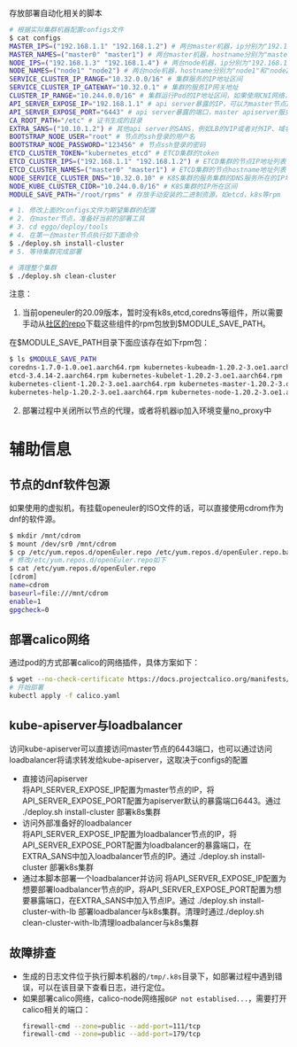 存放部署自动化相关的脚本

```bash
# 根据实际集群机器配置configs文件
$ cat configs
MASTER_IPS=("192.168.1.1" "192.168.1.2") # 两台master机器，ip分别为"192.168.1.1"和"192.168.1.2"
MASTER_NAMES=("master0" "master1") # 两台master机器，hostname分别为"master0"和"master1"
NODE_IPS=("192.168.1.3" "192.168.1.4") # 两台node机器，ip分别为"192.168.1.3"和"192.168.1.4"
NODE_NAMES=("node1" "node2") # 两台node机器，hostname分别为"node1"和"node2"
SERVICE_CLUSTER_IP_RANGE="10.32.0.0/16" # 集群服务的IP地址区间
SERVICE_CLUSTER_IP_GATEWAY="10.32.0.1" # 集群的服务IP网关地址
CLUSTER_IP_RANGE="10.244.0.0/16" # 集群运行Pod的IP地址区间，如果使用CNI网络，则会被CNI的网络分配替换
API_SERVER_EXPOSE_IP="192.168.1.1" # api server暴露的IP，可以为master节点IP或者LB IP
API_SERVER_EXPOSE_PORT="6443" # api server暴露的端口，master apiserver服务默认端口为6443，LB端口由用户定义
CA_ROOT_PATH="/etc" # 证书生成的目录
EXTRA_SANS=("10.10.1.2") # 其他api server的SANS，例如LB的VIP或者对外IP、域名等等
BOOTSTRAP_NODE_USER="root" # 节点的ssh登录的用户名
BOOTSTRAP_NODE_PASSWORD="123456" # 节点ssh登录的密码
ETCD_CLUSTER_TOKEN="kubernetes_etcd" # ETCD集群的token
ETCD_CLUSTER_IPS=("192.168.1.1" "192.168.1.2") # ETCD集群的节点IP地址列表
ETCD_CLUSTER_NAMES=("master0" "master1") # ETCD集群的节点hostname地址列表
NODE_SERVICE_CLUSTER_DNS="10.32.0.10" # K8S集群的服务集群的DNS服务所在的IP地址
NODE_KUBE_CLUSTER_CIDR="10.244.0.0/16" # K8S集群的IP所在区间
MODULE_SAVE_PATH="/root/rpms" # 存放手动安装的二进制资源，如etcd，k8s等rpm

# 1. 修改上面的configs文件为期望集群的配置
# 2. 在master节点，准备好当前的部署工具
# 3. cd eggo/deploy/tools
# 4. 在第一台master节点执行如下面命令
$ ./deploy.sh install-cluster
# 5. 等待集群完成部署

# 清理整个集群
$ ./deploy.sh clean-cluster
```

注意：
1. 当前openeuler的20.09版本，暂时没有k8s,etcd,coredns等组件，所以需要手动从[社区的repo](https://repo.openeuler.org/openEuler-21.03/everything/)下载这些组件的rpm包放到$MODULE_SAVE_PATH。

在$MODULE_SAVE_PATH目录下面应该存在如下rpm包：
```bash
$ ls $MODULE_SAVE_PATH
coredns-1.7.0-1.0.oe1.aarch64.rpm kubernetes-kubeadm-1.20.2-3.oe1.aarch64.rpm
etcd-3.4.14-2.aarch64.rpm kubernetes-kubelet-1.20.2-3.oe1.aarch64.rpm
kubernetes-client-1.20.2-3.oe1.aarch64.rpm kubernetes-master-1.20.2-3.oe1.aarch64.rpm
kubernetes-help-1.20.2-3.oe1.aarch64.rpm kubernetes-node-1.20.2-3.oe1.aarch64.rpm
```

2. 部署过程中关闭所以节点的代理，或者将机器ip加入环境变量no_proxy中

# 辅助信息
## 节点的dnf软件包源

如果使用的虚拟机，有挂载openeuler的ISO文件的话，可以直接使用cdrom作为dnf的软件源。

```bash
$ mkdir /mnt/cdrom
$ mount /dev/sr0 /mnt/cdrom
$ cp /etc/yum.repos.d/openEuler.repo /etc/yum.repos.d/openEuler.repo.bak
# 修改/etc/yum.repos.d/openEuler.repo如下
$ cat /etc/yum.repos.d/openEuler.repo
[cdrom]
name=cdrom
baseurl=file:///mnt/cdrom
enable=1
gpgcheck=0
```

## 部署calico网络

通过pod的方式部署calico的网络插件，具体方案如下：

```bash
$ wget --no-check-certificate https://docs.projectcalico.org/manifests/calico.yaml
# 开始部署
kubectl apply -f calico.yaml
```

## kube-apiserver与loadbalancer
访问kube-apiserver可以直接访问master节点的6443端口，也可以通过访问loadbalancer将请求转发给kube-apiserver，这取决于configs的配置
- 直接访问apiserver  
将API_SERVER_EXPOSE_IP配置为master节点的IP，将API_SERVER_EXPOSE_PORT配置为apiserver默认的暴露端口6443。通过 ./deploy.sh install-cluster 部署k8s集群
- 访问外部准备好的loadbalancer  
将API_SERVER_EXPOSE_IP配置为loadbalancer节点的IP，将API_SERVER_EXPOSE_PORT配置为loadbalancer的暴露端口，在EXTRA_SANS中加入loadbalancer节点的IP。通过 ./deploy.sh install-cluster 部署k8s集群
- 通过本脚本部署一个loadbalancer并访问
将API_SERVER_EXPOSE_IP配置为想要部署loadbalancer节点的IP，将API_SERVER_EXPOSE_PORT配置为想要暴露端口，在EXTRA_SANS中加入节点IP。通过 ./deploy.sh install-cluster-with-lb 部署loadbalancer与k8s集群。清理时通过./deploy.sh clean-cluster-with-lb清理loadbalancer与k8s集群

## 故障排查
- 生成的日志文件位于执行脚本机器的`/tmp/.k8s`目录下，如部署过程中遇到错误，可以在该目录下查看日志，进行定位。
- 如果部署calico网络，calico-node网络报`BGP not establised...`，需要打开calico相关的端口：
    ```bash
    firewall-cmd --zone=public --add-port=111/tcp
    firewall-cmd --zone=public --add-port=179/tcp
    ```
